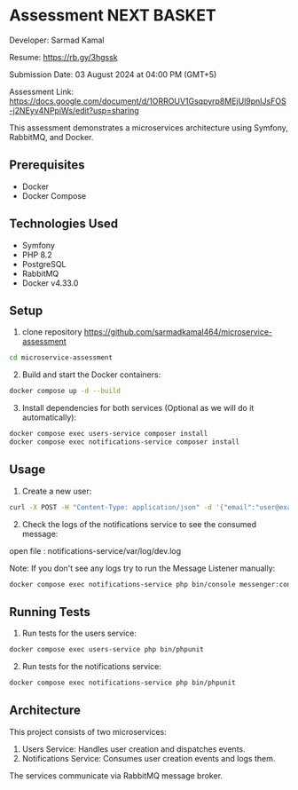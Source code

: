 # Assessment NEXT BASKET
Developer: Sarmad Kamal

Resume: https://rb.gy/3hgssk

Submission Date: 03 August 2024 at 04:00 PM (GMT+5)

Assessment Link: https://docs.google.com/document/d/1ORROUV1Gsqpyrp8MEjUl9pnIJsFOS-j2NEyv4NPpiWs/edit?usp=sharing


This assessment demonstrates a microservices architecture using Symfony, RabbitMQ, and Docker.

## Prerequisites

- Docker
- Docker Compose

## Technologies Used

- Symfony
- PHP 8.2
- PostgreSQL
- RabbitMQ
- Docker v4.33.0

## Setup

1. clone repository https://github.com/sarmadkamal464/microservice-assessment
   
```bash
cd microservice-assessment
```

2. Build and start the Docker containers:

```bash 
docker compose up -d --build
```

3. Install dependencies for both services (Optional as we will do it automatically):
   
```bash
docker compose exec users-service composer install
docker compose exec notifications-service composer install
```

## Usage

1. Create a new user:

```bash
curl -X POST -H "Content-Type: application/json" -d '{"email":"user@example.com","firstName":"John","lastName":"Doe"}' http://localhost:8080/users
```

2. Check the logs of the notifications service to see the consumed message:

open file : notifications-service/var/log/dev.log

Note: If you don't see any logs try to run the Message Listener manually:

```bash
docker compose exec notifications-service php bin/console messenger:consume amqp
```

## Running Tests

1. Run tests for the users service:

```bash
docker compose exec users-service php bin/phpunit
```

2. Run tests for the notifications service:

```bash
docker compose exec notifications-service php bin/phpunit
```

## Architecture

This project consists of two microservices:

1. Users Service: Handles user creation and dispatches events.
2. Notifications Service: Consumes user creation events and logs them.

The services communicate via RabbitMQ message broker.


